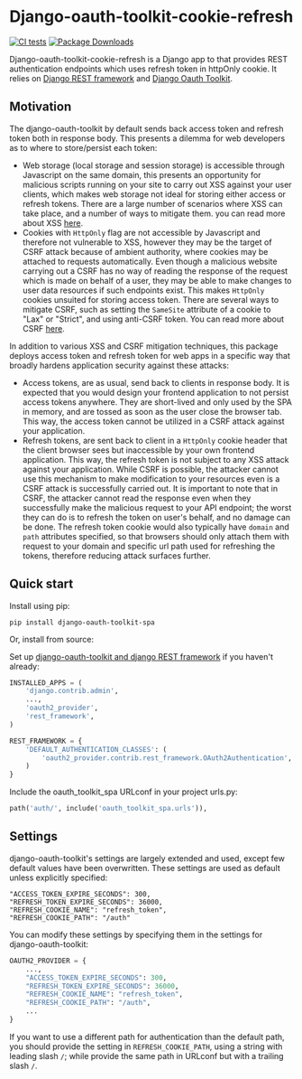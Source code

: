 # Django-oauth-toolkit-cookie-refresh

[![CI tests](https://github.com/oscarychen/django-oauth-toolkit-cookie-refresh/actions/workflows/test.yml/badge.svg)](https://github.com/oscarychen/django-oauth-toolkit-cookie-refresh/actions/workflows/test.yml)
[![Package Downloads](https://img.shields.io/pypi/dm/django-oauth-toolkit-cookie-refresh)](https://pypi.org/project/django-oauth-toolkit-cookie-refresh/)

Django-oauth-toolkit-cookie-refresh is a Django app to that provides REST authentication endpoints which uses refresh
token in httpOnly cookie. It relies on [Django REST framework](https://github.com/encode/django-rest-framework)
and [Django Oauth Toolkit](https://github.com/jazzband/django-oauth-toolkit).

## Motivation

The django-oauth-toolkit by default sends back access token and refresh token both in response body. This presents a 
dilemma for web developers as to where to store/persist each token:

- Web storage (local storage and session storage) is accessible through Javascript on the same domain, this presents an 
opportunity for malicious scripts running on your site to carry out XSS against your user clients, which makes web 
storage not ideal for storing either access or refresh tokens. There are a large number of scenarios where XSS can take
place, and a number of ways to mitigate them. you can read more about XSS [here](https://gist.github.com/oscarychen/352d60c1a2e3727d444c94b5959bb6f6).
- Cookies with `HttpOnly` flag are not accessible by Javascript and therefore not vulnerable to XSS, however they may be
the target of CSRF attack because of ambient authority, where cookies may be attached to requests automatically. Even 
though a malicious website carrying out a CSRF has no way of reading the response of the request which is made on behalf 
of a user, they may be able to make changes to user data resources if such endpoints exist. This makes `HttpOnly` 
cookies unsuited for storing access token. There are several ways to mitigate CSRF, such as setting the `SameSite`
attribute of a cookie to "Lax" or "Strict", and using anti-CSRF token. You can read more about CSRF [here](https://gist.github.com/oscarychen/ce189b2fef1f8ff7eac51a72fed34960).

In addition to various XSS and CSRF mitigation techniques, this package deploys access token and refresh token for web 
apps in a specific way that broadly hardens application security against these attacks:
- Access tokens, are as usual, send back to clients in response body. It is expected that you would design your frontend
application to not persist access tokens anywhere. They are short-lived and only used by the SPA in memory, and are 
tossed as soon as the user close the browser tab. This way, the access token cannot be utilized in a CSRF attack against
your application.
- Refresh tokens, are sent back to client in a `HttpOnly` cookie header that the client browser sees but inaccessible 
by your own frontend application. This way, the refresh token is not subject to any XSS attack against your application.
While CSRF is possible, the attacker cannot use this mechanism to make modification to your resources even is a CSRF 
attack is successfully carried out. It is important to note that in CSRF, the attacker cannot read the response even
when they successfully make the malicious request to your API endpoint; the worst they can do is to refresh the token
on user's behalf, and no damage can be done. The refresh token cookie would also typically have `domain` and `path`
attributes specified, so that browsers should only attach them with request to your domain and specific url path
used for refreshing the tokens, therefore reducing attack surfaces further.

## Quick start

Install using pip:

```
pip install django-oauth-toolkit-spa
```

Or, install from source:

Set
up [django-oauth-toolkit and django REST framework](https://django-oauth-toolkit.readthedocs.io/en/latest/rest-framework/getting_started.html#step-1-minimal-setup) if you haven't already:

```python
INSTALLED_APPS = (
    'django.contrib.admin',
    ...,
    'oauth2_provider',
    'rest_framework',
)
```

```python
REST_FRAMEWORK = {
    'DEFAULT_AUTHENTICATION_CLASSES': (
        'oauth2_provider.contrib.rest_framework.OAuth2Authentication',
    )
}
```

Include the oauth_toolkit_spa URLconf in your project urls.py:

```python
path('auth/', include('oauth_toolkit_spa.urls')),
```

## Settings

django-oauth-toolkit's settings are largely extended and used, except few default values have been overwritten. These
settings are used as default unless explicitly specified:

```
"ACCESS_TOKEN_EXPIRE_SECONDS": 300,
"REFRESH_TOKEN_EXPIRE_SECONDS": 36000,
"REFRESH_COOKIE_NAME": "refresh_token",
"REFRESH_COOKIE_PATH": "/auth"
```

You can modify these settings by specifying them in the settings for django-oauth-toolkit:

```python
OAUTH2_PROVIDER = {
    ...,
    "ACCESS_TOKEN_EXPIRE_SECONDS": 300,
    "REFRESH_TOKEN_EXPIRE_SECONDS": 36000,
    "REFRESH_COOKIE_NAME": "refresh_token",
    "REFRESH_COOKIE_PATH": "/auth",
    ...
}
```

If you want to use a different path for authentication than the default path, you should provide the setting
in `REFRESH_COOKIE_PATH`, using a string with leading slash `/`; while provide the same path in URLconf but with a
trailing slash `/`.
